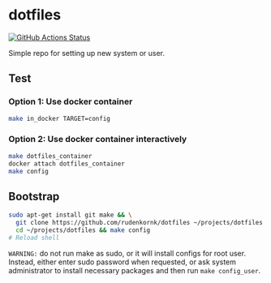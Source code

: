 # dotfiles

[![GitHub Actions Status](https://github.com/rudenkornk/dotfiles/actions/workflows/workflow.yml/badge.svg)](https://github.com/rudenkornk/dotfiles/actions)

Simple repo for setting up new system or user.

## Test
### Option 1: Use docker container
```bash
make in_docker TARGET=config
```

### Option 2: Use docker container interactively
```bash
make dotfiles_container
docker attach dotfiles_container
make config
```

## Bootstrap
```bash
sudo apt-get install git make && \
  git clone https://github.com/rudenkornk/dotfiles ~/projects/dotfiles && \
  cd ~/projects/dotfiles && make config
# Reload shell
```
`WARNING:` do not run make as sudo, or it will install configs for root user.
Instead, either enter sudo password when requested, or ask system administrator to install necessary packages and then run `make config_user`.

